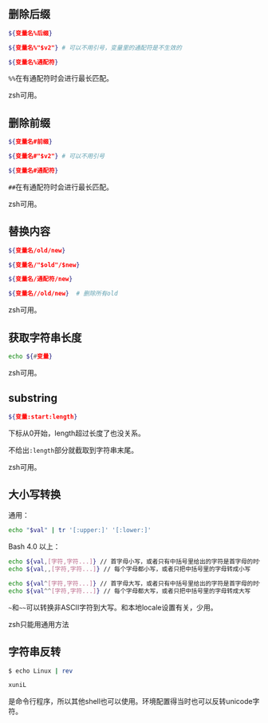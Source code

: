 ## 删除后缀

```bash
${变量名%后缀}

${变量名%"$v2"} # 可以不用引号，变量里的通配符是不生效的

${变量名%通配符}
```

`%%`在有通配符时会进行最长匹配。

zsh可用。

## 删除前缀

```bash
${变量名#前缀}

${变量名#"$v2"} # 可以不用引号

${变量名#通配符}
```

`##`在有通配符时会进行最长匹配。

zsh可用。

## 替换内容

```bash
${变量名/old/new}

${变量名/"$old"/$new}

${变量名/通配符/new}

${变量名//old/new}  # 删除所有old
```

zsh可用。

## 获取字符串长度

```bash
echo ${#变量}
```

zsh可用。

## substring

```bash
${变量:start:length}
```

下标从0开始，length超过长度了也没关系。

不给出`:length`部分就截取到字符串末尾。

zsh可用。

## 大小写转换

通用：

```bash
echo "$val" | tr '[:upper:]' '[:lower:]'
```

Bash 4.0 以上：

```bash
echo ${val,[字符,字符...]} // 首字母小写，或者只有中括号里给出的字符是首字母的时候才转成小写
echo ${val,,[字符,字符...]} // 每个字母都小写，或者只把中括号里的字母转成小写

echo ${val^[字符,字符...]} // 首字母大写，或者只有中括号里给出的字符是首字母的时候才转成大写
echo ${val^^[字符,字符...]} // 每个字母都大写，或者只把中括号里的字母转成大写
```

`~`和`~~`可以转换非ASCII字符到大写。和本地locale设置有关，少用。

zsh只能用通用方法

## 字符串反转

```bash
$ echo Linux | rev

xuniL
```

是命令行程序，所以其他shell也可以使用。环境配置得当时也可以反转unicode字符。
